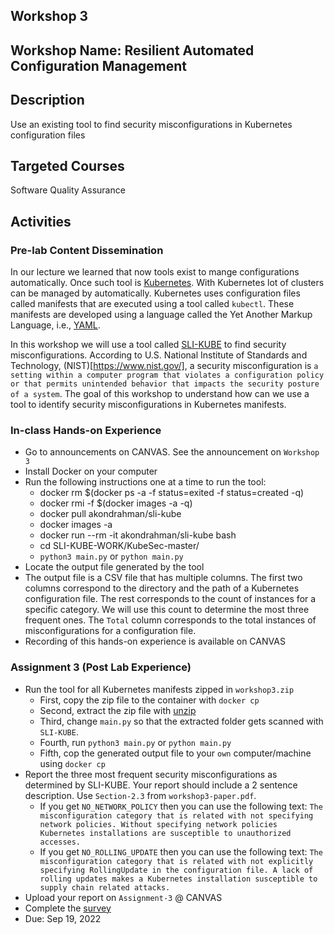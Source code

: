 ## Workshop 3 

## Workshop Name: Resilient Automated Configuration Management 

## Description 

Use an existing tool to find security misconfigurations in Kubernetes configuration files 

## Targeted Courses 

Software Quality Assurance 

## Activities 

### Pre-lab Content Dissemination 

In our lecture we learned that now tools exist to mange configurations automatically. Once such tool is [Kubernetes](https://kubernetes.io/). With Kubernetes lot of clusters can be managed by automatically. Kubernetes uses configuration files called manifests that are executed using a tool called `kubectl`. These manifests are developed using a language called the Yet Another Markup Language, i.e., [YAML](https://yaml.org/). 

In this workshop we will use a tool called [SLI-KUBE](https://hub.docker.com/repository/docker/akondrahman/sli-kube) to find security misconfigurations. According to U.S. National Institute of Standards and Technology, (NIST)[https://www.nist.gov/], a security misconfiguration is `a setting within a computer program that violates a configuration policy or that permits unintended behavior that impacts the security posture of a system`. The goal of this workshop to understand how can we use a tool to identify security misconfigurations in Kubernetes manifests.  



### In-class Hands-on Experience 

- Go to announcements on CANVAS. See the announcement on `Workshop 3`
- Install Docker on your computer 
- Run the following instructions one at a time to run the tool: 
  - docker rm $(docker ps -a -f status=exited -f status=created -q) 
  - docker rmi -f $(docker images -a -q) 
  - docker pull akondrahman/sli-kube 
  - docker images -a 
  - docker run --rm -it akondrahman/sli-kube bash 
  - cd SLI-KUBE-WORK/KubeSec-master/ 
  - `python3 main.py` or `python main.py`  
- Locate the output file generated by the tool 
- The output file is a CSV file that has multiple columns. The first two columns correspond to the directory and the path of a Kubernetes configuration file. The rest corresponds to the count of instances for a specific category. We will use this count to determine the most three frequent ones. The `Total` column corresponds to the total instances of misconfigurations for a configuration file.  
- Recording of this hands-on experience is available on CANVAS 

### Assignment 3 (Post Lab Experience) 
- Run the tool for all Kubernetes manifests zipped in `workshop3.zip` 
  - First, copy the zip file to the container with `docker cp` 
  - Second, extract the zip file with [unzip](https://linuxize.com/post/how-to-unzip-files-in-linux/) 
  - Third, change `main.py` so that the extracted folder gets scanned with `SLI-KUBE`. 
  - Fourth, run `python3 main.py` or `python main.py`  
  - Fifth, cop the generated output file to your `own` computer/machine using `docker cp`  
- Report the three most frequent security misconfigurations as determined by SLI-KUBE. Your report should include a 2 sentence description. Use `Section-2.3` from `workshop3-paper.pdf`. 
    - If you get `NO_NETWORK_POLICY` then you can use the following text: `The misconfiguration category that is related with not specifying network policies. Without specifying network policies Kubernetes installations are susceptible to unauthorized accesses.`
    - If you get `NO_ROLLING_UPDATE` then you can use the following text: `The misconfiguration category that is related with not explicitly specifying RollingUpdate in the configuration file. A lack of rolling updates makes a Kubernetes installation susceptible to supply chain related attacks.`     
- Upload your report on `Assignment-3` @ CANVAS 
- Complete the [survey](https://auburn.qualtrics.com/jfe/form/SV_ekBpwjd4TkT1tpc)
- Due: Sep 19, 2022